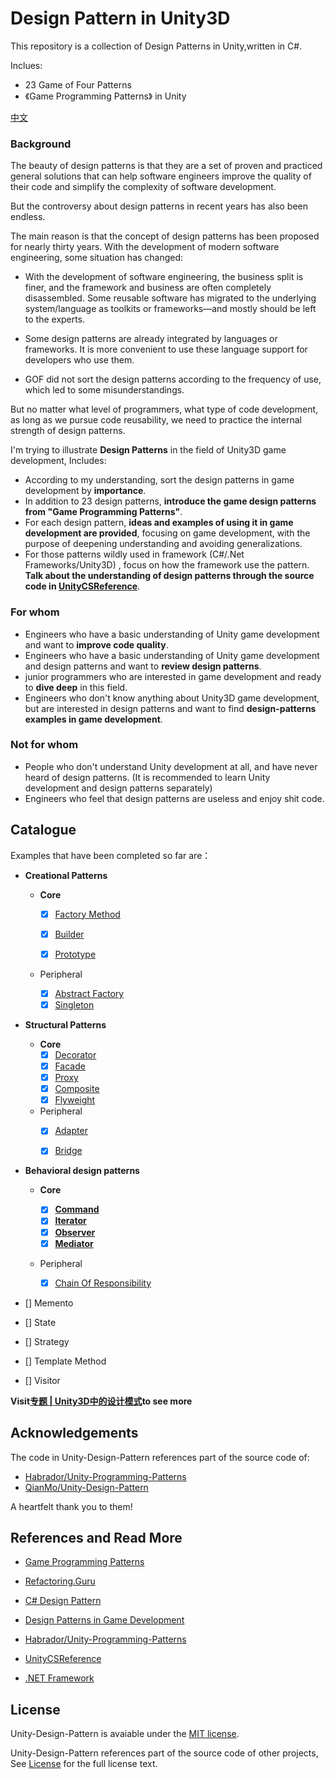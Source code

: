 # Design Pattern in Unity3D



This repository is a collection of Design Patterns in Unity,written in C#.

Inclues:
- 23 Game of Four Patterns
- 《Game Programming Patterns》 in Unity

[中文](README.md)

### Background

The beauty of design patterns is that they are a set of proven and practiced general solutions that can help software engineers improve the quality of their code and simplify the complexity of software development.

But the controversy about design patterns in recent years has also been endless.

The main reason is that the concept of design patterns has been proposed for nearly thirty years. With the development of modern software engineering, some situation has changed:

- With the development of software engineering, the business split is finer, and the framework and business are often completely disassembled. Some reusable software has migrated to the underlying system/language as toolkits or frameworks—and mostly should be left to the experts.

- Some design patterns are already integrated by languages ​​or frameworks. It is more convenient to use these language support for developers who use them.

- GOF did not sort the design patterns according to the frequency of use, which led to some misunderstandings.

But no matter what level of programmers, what type of code development, as long as we pursue code reusability, we need to practice the internal strength of design patterns.

I'm trying to illustrate **Design Patterns** in the field of Unity3D game development, Includes:

- According to my understanding, sort the design patterns in game development by **importance**.
- In addition to 23 design patterns, **introduce the game design patterns from "Game Programming Patterns"**.
- For each design pattern, **ideas and examples of using it in game development are provided**, focusing on game development, with the purpose of deepening understanding and avoiding generalizations.
- For those patterns wildly used in framework (C#/.Net Frameworks/Unity3D)  , focus on how the framework use the pattern. **Talk about the understanding of design patterns through the source code in [UnityCSReference](https://github.com/Unity-Technologies/UnityCsReference)**.


### For whom

- Engineers who have a basic understanding of Unity game development and want to **improve code quality**.
- Engineers who have a basic understanding of Unity game development and design patterns and want to **review design patterns**.
- junior programmers who are interested in game development and ready to **dive deep** in this field.
- Engineers who don't know anything about Unity3D game development, but are interested in design patterns and want to find **design-patterns examples in game development**.

### Not for whom

- People who don't understand Unity development at all, and have never heard of design patterns. (It is recommended to learn Unity development and design patterns separately)
- Engineers who feel that design patterns are useless and enjoy shit code.


## Catalogue

Examples that have been completed so far are：


- **Creational Patterns**

    - **Core**

        - [x] [Factory Method](./Assets/CreationalPatterns/FactoryMethod/README.md)
        - [x] [Builder](./Assets/CreationalPatterns/BuilderPattern/README.md)
        - [x] [Prototype](./Assets/CreationalPatterns/Prototype/README.md)


    - Peripheral

        - [x] [Abstract Factory](./Assets/CreationalPatterns/AbstractFactory/README.md)
        - [x] [Singleton](./Assets/CreationalPatterns/Singleton/README.md)

- **Structural Patterns**
    - **Core**
        - [x] [Decorator](./Assets/StructuralPattern/DecoratorPattern/README.md)
        - [x] [Facade](./Assets/StructuralPattern/FacadePattern/README.md)
        - [x] [Proxy](./Assets/StructuralPattern/Proxy/README.md)
        - [x] [Composite](./Assets/StructuralPattern/CompositePattern/README.md)
        - [x] [Flyweight](./Assets/StructuralPattern/Flyweight/README.md)

    - Peripheral
        - [x] [Adapter](./Assets/StructuralPattern/AdapterPattern/README.md)
        - [x] [Bridge](./Assets/StructuralPattern/BridgePattern/README.md)



- **Behavioral design patterns**

    - **Core**
        - [x] **[Command](./Assets/BehavioralPattern/Command/README.md)**
        - [x] **[Iterator](./Assets/BehavioralPattern/Iterator/README.md)**
        - [x] **[Observer](./Assets/BehavioralPattern/Observer/README.md)**
        - [x] **[Mediator](./Assets/BehavioralPattern/Mediator/README.md)**

    - Peripheral

        - [x] [Chain Of Responsibility](./Assets/BehavioralPattern/ChainOfResponsibility/READ.md)


- [] Memento
- [] State
- [] Strategy
- [] Template Method
- [] Visitor

**Visit[专题 | Unity3D中的设计模式](https://www.wenqu.site/Unity-Design-Pattern.html)to see more**

## Acknowledgements

The code in Unity-Design-Pattern references part of the source code of:
- [Habrador/Unity-Programming-Patterns](https://github.com/Habrador/Unity-Programming-Patterns)
- [QianMo/Unity-Design-Pattern](https://github.com/QianMo/Unity-Design-Pattern)

A heartfelt thank you to them!



## References and Read More

- [Game Programming Patterns](http://gameprogrammingpatterns.com/)

- [Refactoring.Guru](https://refactoringguru.cn/)

- [C# Design Pattern](https://book.douban.com/subject/30131470/)

- [Design Patterns in Game Development](https://book.douban.com/subject/26952185/)

- [Habrador/Unity-Programming-Patterns](https://github.com/Habrador/Unity-Programming-Patterns)

- [UnityCSReference](https://github.com/Unity-Technologies/UnityCsReference)

- [.NET Framework](https://referencesource.microsoft.com/)

  
## License

Unity-Design-Pattern is avaiable under the [MIT license](https://opensource.org/licenses/MIT).

Unity-Design-Pattern references part of the source code of other projects, See [License](./LICENSE) for the full license text.